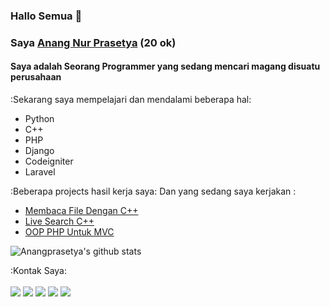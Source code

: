### Hallo Semua 👋
### Saya [Anang Nur Prasetya](https://anangnrpras.medium.com/) (20 ok) 
#### Saya adalah Seorang Programmer yang sedang mencari magang disuatu perusahaan

<!--
**Anangprasetya/Anangprasetya** is a ✨ _special_ ✨ repository because its `README.md` (this file) appears on your GitHub profile.

Here are some ideas to get you started:

- 🔭 I’m currently working on ...
- 🌱 I’m currently learning ...
- 👯 I’m looking to collaborate on ...
- 🤔 I’m looking for help with ...
- 💬 Ask me about ...
- 📫 How to reach me: ...
- 😄 Pronouns: ...
- ⚡ Fun fact: ...
-->
:Sekarang saya mempelajari dan mendalami beberapa hal:
- Python
- C++
- PHP
- Django
- Codeigniter
- Laravel

:Beberapa projects hasil kerja saya: Dan yang sedang saya kerjakan :
- [Membaca File Dengan C++](https://github.com/Anangprasetya/Project-BacaFile)
- [Live Search C++](https://github.com/Anangprasetya/LinearSearchingAlpro)
- [OOP PHP Untuk MVC](https://github.com/Anangprasetya/MyFramework)


![Anangprasetya's github stats](https://bad-apple-github-readme.vercel.app/api?show_bg=1&username=Anangprasetya)

:Kontak Saya:
<br><br>
[<img src="https://img.shields.io/badge/Gmail-D14836?style=for-the-badge&logo=gmail&logoColor=white">](mailto:anangnr.pras@gmail.com)
[<img src="https://img.shields.io/badge/Facebook-1877F2?style=for-the-badge&logo=facebook&logoColor=white">](https://web.facebook.com/profile.php?id=100051525842729)
[<img src="https://img.shields.io/badge/Instagram-E4405F?style=for-the-badge&logo=instagram&logoColor=white">](https://www.instagram.com/anangprasetyaa/)
[<img src="https://img.shields.io/badge/Twitter-1DA1F2?style=for-the-badge&logo=twitter&logoColor=white">](https://twitter.com/Anang87435253)
[<img src="https://img.shields.io/badge/LinkedIn-0077B5?style=for-the-badge&logo=linkedin&logoColor=white">](https://www.linkedin.com/in/anang-prasetya-2b3805205/)

